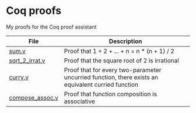 # Coq proofs

My proofs for the Coq proof assistant

| File                               | Description                                                                                        |
| ---------------------------------- | -------------------------------------------------------------------------------------------------- |
| [sum.v](sum.v)                     | Proof that 1 + 2 + ... + n = n \* (n + 1) / 2                                                      |
| [sqrt_2_irrat.v](sqrt_2_irrat.v)   | Proof that the square root of 2 is irrational                                                      |
| [curry.v](curry.v)                 | Proof that for every two-parameter uncurried function, there exists an equivalent curried function |
| [compose_assoc.v](compose_assoc.v) | Proof that function composition is associative                                                     |
